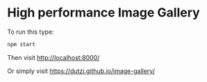 # High performance Image Gallery

To run this type:

```sh
npm start
```

Then visit [http://localhost:8000/](http://localhost:8000/)

Or simply visit https://dutzi.github.io/image-gallery/
